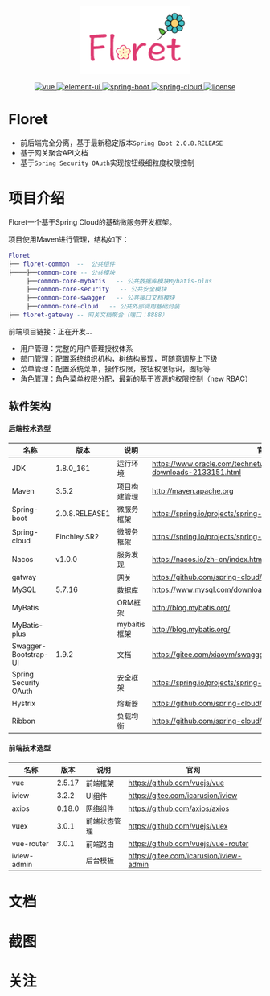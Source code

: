 <p align="center"><img width="220" src="logo.png"></p>

<p align="center">
  <a href="https://github.com/vuejs/vue">
    <img src="https://img.shields.io/badge/vue-2.5.17-brightgreen.svg" alt="vue">
  </a>
  <a href="https://github.com/ElemeFE/element">
    <img src="https://img.shields.io/badge/iview-3.2.2-brightgreen.svg" alt="element-ui">
  </a>
  <a href="https://spring.io/projects/spring-boot">
    <img src="https://img.shields.io/badge/spring--boot-2.0.8.RELEASE-blue.svg" alt="spring-boot">
  </a>
  <a href="https://spring.io/projects/spring-cloud">
    <img src="https://img.shields.io/badge/spring--cloud-Finchley.SR2-blue.svg" alt="spring-cloud">
  </a>
  <a href="https://gitee.com/beiyoufx/soraka">
    <img src="https://img.shields.io/badge/license-Apache%202.0-green.svg" alt="license">
  </a>
</p>



# Floret

- 前后端完全分离，基于最新稳定版本`Spring Boot 2.0.8.RELEASE`
- 基于网关聚合API文档
- 基于`Spring Security OAuth`实现按钮级细粒度权限控制


# 项目介绍

Floret一个基于Spring Cloud的基础微服务开发框架。

项目使用Maven进行管理，结构如下：

``` lua
Floret
├── floret-common  --  公共组件
├────├──common-core -- 公共模块
     ├──common-core-mybatis   -- 公共数据库模块Mybatis-plus
     ├──common-core-security   -- 公共安全模块
     ├──common-core-swagger   -- 公共接口文档模块
     ├──common-core-cloud   -- 公共外部调用基础封装
├── floret-gateway -- 网关文档聚合（端口：8888）

```

前端项目链接：正在开发...

- 用户管理：完整的用户管理授权体系
- 部门管理：配置系统组织机构，树结构展现，可随意调整上下级
- 菜单管理：配置系统菜单，操作权限，按钮权限标识，图标等
- 角色管理：角色菜单权限分配，最新的基于资源的权限控制（new RBAC）

## 软件架构

#### 后端技术选型

| 名称                  | 版本           | 说明         | 官网                                                         |
| --------------------- | -------------- | ------------ | ------------------------------------------------------------ |
| JDK                   | 1.8.0_161      | 运行环境     | https://www.oracle.com/technetwork/java/javase/downloads/jdk8-downloads-2133151.html |
| Maven                 | 3.5.2          | 项目构建管理 | http://maven.apache.org                                      |
| Spring-boot           | 2.0.8.RELEASE1 | 微服务框架   | https://spring.io/projects/spring-boot                       |
| Spring-cloud          | Finchley.SR2   | 微服务框架   | https://spring.io/projects/spring-cloud                      |
| Nacos                 | v1.0.0         | 服务发现     | https://nacos.io/zh-cn/index.html                         |
| gatway                |                | 网关         | https://github.com/spring-cloud/spring-cloud-netflix         |
| MySQL                 | 5.7.16         | 数据库       | https://www.mysql.com/downloads/                             |
| MyBatis               |                | ORM框架      | http://blog.mybatis.org/                                     |
| MyBatis-plus          |                | mybaitis框架 | http://blog.mybatis.org/                                     |
| Swagger-Bootstrap-UI  | 1.9.2          | 文档         | https://gitee.com/xiaoym/swagger-bootstrap-ui                |
| Spring Security OAuth |                | 安全框架     | https://spring.io/projects/spring-security-oauth             |
| Hystrix               |                | 熔断器       | https://github.com/spring-cloud/spring-cloud-netflix         |
| Ribbon                |                | 负载均衡     | https://github.com/spring-cloud/spring-cloud-netflix         |

#### 前端技术选型

| 名称               | 版本   | 说明         | 官网                                            |
| ------------------ | ------ | ------------ | ----------------------------------------------- |
| vue                | 2.5.17 | 前端框架     | https://github.com/vuejs/vue                    |
| iview              | 3.2.2  | UI组件       | https://gitee.com/icarusion/iview                     |
| axios              | 0.18.0 | 网络组件     | https://github.com/axios/axios                  |
| vuex               | 3.0.1  | 前端状态管理 | https://github.com/vuejs/vuex                   |
| vue-router         | 3.0.1  | 前端路由     | https://github.com/vuejs/vue-router             |
| iview-admin        |        | 后台模板     | https://gitee.com/icarusion/iview-admin |

# 文档

# 截图


# 关注
